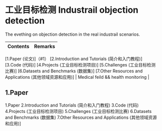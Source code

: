 # 工业目标检测 Industrail objection detection
The evething on objection detection in the real industrail scenarios.

| Contents | Remarks | 
|:-|:-|
[1.Paper (论文)]（#1）
[2.Introduction and Tutorials (简介和入门教程)]
[3.Code (代码)]
[4.Projects (工业目标检测项目)]
[5.Challenges (工业目标检测比赛)]
[6.Datasets and Benchmarks (数据集)]
[7.Other Resources and Applications (其他领域资源和应用)] | Medical feild && health monitoring |


<h2 id="1">1.Paper</h2>

1.Paper
2.Introduction and Tutorials (简介和入门教程)
3.Code (代码)
4.Projects (工业目标检测项目)
5.Challenges (工业目标检测比赛)
6.Datasets and Benchmarks (数据集)
7.Other Resources and Applications (其他领域资源和应用)]
